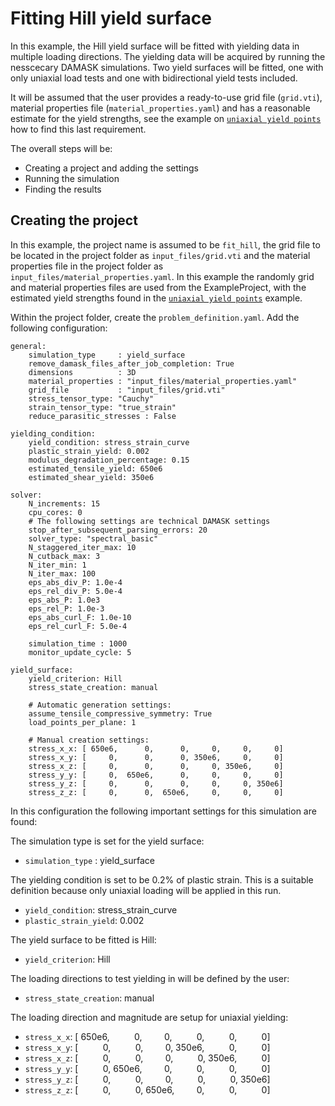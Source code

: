 # Fitting Hill yield surface
In this example, the Hill yield surface will be fitted with yielding data in multiple loading directions. The yielding data will be acquired by running the nesscecary DAMASK simulations. Two yield surfaces will be fitted, one with only uniaxial load tests and one with bidirectional yield tests included.

It will be assumed that the user provides a ready-to-use grid file (`grid.vti`), material properties file (`material_properties.yaml`) and has a reasonable estimate for the yield strengths, see the example on [`uniaxial yield points`](yield_point.md) how to find this last requirement.

The overall steps will be:
- Creating a project and adding the settings
- Running the simulation
- Finding the results

## Creating the project

In this example, the project name is assumed to be `fit_hill`, the grid file to be located in the project folder as `input_files/grid.vti` and the material properties file in the project folder as `input_files/material_properties.yaml`. In this example the randomly grid and material properties files are used from the ExampleProject, with the estimated yield strengths found in the [`uniaxial yield points`](yield_point.md) example.

Within the project folder, create the `problem_definition.yaml`. Add the following configuration:

```
general: 
    simulation_type     : yield_surface
    remove_damask_files_after_job_completion: True
    dimensions          : 3D
    material_properties : "input_files/material_properties.yaml"
    grid_file           : "input_files/grid.vti"
    stress_tensor_type: "Cauchy"
    strain_tensor_type: "true_strain"
    reduce_parasitic_stresses : False

yielding_condition:
    yield_condition: stress_strain_curve
    plastic_strain_yield: 0.002
    modulus_degradation_percentage: 0.15
    estimated_tensile_yield: 650e6
    estimated_shear_yield: 350e6

solver:
    N_increments: 15
    cpu_cores: 0
    # The following settings are technical DAMASK settings
    stop_after_subsequent_parsing_errors: 20
    solver_type: "spectral_basic"
    N_staggered_iter_max: 10      
    N_cutback_max: 3        
    N_iter_min: 1            
    N_iter_max: 100         
    eps_abs_div_P: 1.0e-4            
    eps_rel_div_P: 5.0e-4            
    eps_abs_P: 1.0e3                  
    eps_rel_P: 1.0e-3                 
    eps_abs_curl_F: 1.0e-10          
    eps_rel_curl_F: 5.0e-4           

    simulation_time : 1000         
    monitor_update_cycle: 5    

yield_surface:
    yield_criterion: Hill
    stress_state_creation: manual

    # Automatic generation settings: 
    assume_tensile_compressive_symmetry: True
    load_points_per_plane: 1

    # Manual creation settings:
    stress_x_x: [ 650e6,      0,      0,     0,     0,     0]
    stress_x_y: [     0,      0,      0, 350e6,     0,     0]
    stress_x_z: [     0,      0,      0,     0, 350e6,     0]
    stress_y_y: [     0,  650e6,      0,     0,     0,     0]
    stress_y_z: [     0,      0,      0,     0,     0, 350e6]
    stress_z_z: [     0,      0,  650e6,     0,     0,     0]
```

In this configuration the following important settings for this simulation are found:

The simulation type is set for the yield surface:
- `simulation_type`     : yield_surface
  
The yielding condition is set to be 0.2% of plastic strain. This is a suitable definition because only uniaxial loading will be applied in this run.
- `yield_condition`: stress_strain_curve
- `plastic_strain_yield`: 0.002

The yield surface to be fitted is Hill:
- `yield_criterion`: Hill
    
The loading directions to test yielding in will be defined by the user:
- `stress_state_creation`: manual

The loading direction and magnitude are setup for uniaxial yielding:
- `stress_x_x`: [ 650e6,  &nbsp;&nbsp;&nbsp;&nbsp;&nbsp;&nbsp;&nbsp;&nbsp;&nbsp;0,&nbsp;&nbsp;&nbsp;&nbsp;&nbsp;&nbsp;&nbsp;&nbsp;&nbsp;0,&nbsp;&nbsp;&nbsp;&nbsp;&nbsp;&nbsp;&nbsp;&nbsp;&nbsp;&nbsp;0,&nbsp;&nbsp;&nbsp;&nbsp;&nbsp;&nbsp;&nbsp;&nbsp;&nbsp;&nbsp;0,&nbsp;&nbsp;&nbsp;&nbsp;&nbsp;&nbsp;&nbsp;&nbsp;&nbsp;&nbsp;0]
- `stress_x_y`: [ &nbsp;&nbsp;&nbsp;&nbsp;&nbsp;&nbsp;&nbsp;&nbsp;&nbsp;0,  &nbsp;&nbsp;&nbsp;&nbsp;&nbsp;&nbsp;&nbsp;&nbsp;&nbsp;0,&nbsp;&nbsp;&nbsp;&nbsp;&nbsp;&nbsp;&nbsp;&nbsp;&nbsp;0, 350e6,&nbsp;&nbsp;&nbsp;&nbsp;&nbsp;&nbsp;&nbsp;&nbsp;&nbsp;&nbsp;0,&nbsp;&nbsp;&nbsp;&nbsp;&nbsp;&nbsp;&nbsp;&nbsp;&nbsp;&nbsp;0]
- `stress_x_z`: [ &nbsp;&nbsp;&nbsp;&nbsp;&nbsp;&nbsp;&nbsp;&nbsp;&nbsp;0,  &nbsp;&nbsp;&nbsp;&nbsp;&nbsp;&nbsp;&nbsp;&nbsp;&nbsp;0,&nbsp;&nbsp;&nbsp;&nbsp;&nbsp;&nbsp;&nbsp;&nbsp;&nbsp;0,&nbsp;&nbsp;&nbsp;&nbsp;&nbsp;&nbsp;&nbsp;&nbsp;&nbsp;&nbsp;0, 350e6,&nbsp;&nbsp;&nbsp;&nbsp;&nbsp;&nbsp;&nbsp;&nbsp;&nbsp;&nbsp;0]
- `stress_y_y`: [ &nbsp;&nbsp;&nbsp;&nbsp;&nbsp;&nbsp;&nbsp;&nbsp;&nbsp;0,  650e6,&nbsp;&nbsp;&nbsp;&nbsp;&nbsp;&nbsp;&nbsp;&nbsp;&nbsp;0,&nbsp;&nbsp;&nbsp;&nbsp;&nbsp;&nbsp;&nbsp;&nbsp;&nbsp;&nbsp;0,&nbsp;&nbsp;&nbsp;&nbsp;&nbsp;&nbsp;&nbsp;&nbsp;&nbsp;&nbsp;0,&nbsp;&nbsp;&nbsp;&nbsp;&nbsp;&nbsp;&nbsp;&nbsp;&nbsp;&nbsp;0]
- `stress_y_z`: [ &nbsp;&nbsp;&nbsp;&nbsp;&nbsp;&nbsp;&nbsp;&nbsp;&nbsp;0,  &nbsp;&nbsp;&nbsp;&nbsp;&nbsp;&nbsp;&nbsp;&nbsp;&nbsp;0,&nbsp;&nbsp;&nbsp;&nbsp;&nbsp;&nbsp;&nbsp;&nbsp;&nbsp;0,&nbsp;&nbsp;&nbsp;&nbsp;&nbsp;&nbsp;&nbsp;&nbsp;&nbsp;&nbsp;0,&nbsp;&nbsp;&nbsp;&nbsp;&nbsp;&nbsp;&nbsp;&nbsp;&nbsp;&nbsp;0, 350e6]
- `stress_z_z`: [ &nbsp;&nbsp;&nbsp;&nbsp;&nbsp;&nbsp;&nbsp;&nbsp;&nbsp;0,  &nbsp;&nbsp;&nbsp;&nbsp;&nbsp;&nbsp;&nbsp;&nbsp;&nbsp;0,  650e6,&nbsp;&nbsp;&nbsp;&nbsp;&nbsp;&nbsp;&nbsp;&nbsp;&nbsp;0,&nbsp;&nbsp;&nbsp;&nbsp;&nbsp;&nbsp;&nbsp;&nbsp;&nbsp;&nbsp;0,&nbsp;&nbsp;&nbsp;&nbsp;&nbsp;&nbsp;&nbsp;&nbsp;&nbsp;&nbsp;0]